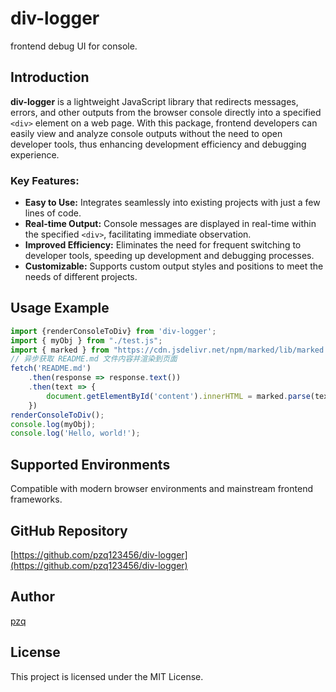 # div-logger
frontend debug UI for console.

## Introduction

**div-logger** is a lightweight JavaScript library that redirects messages, errors, and other outputs from the browser console directly into a specified `<div>` element on a web page. With this package, frontend developers can easily view and analyze console outputs without the need to open developer tools, thus enhancing development efficiency and debugging experience.

### Key Features:
- **Easy to Use:** Integrates seamlessly into existing projects with just a few lines of code.
- **Real-time Output:** Console messages are displayed in real-time within the specified `<div>`, facilitating immediate observation.
- **Improved Efficiency:** Eliminates the need for frequent switching to developer tools, speeding up development and debugging processes.
- **Customizable:** Supports custom output styles and positions to meet the needs of different projects.

## Usage Example

```javascript
import {renderConsoleToDiv} from 'div-logger';
import { myObj } from "./test.js";
import { marked } from "https://cdn.jsdelivr.net/npm/marked/lib/marked.esm.js";
// 异步获取 README.md 文件内容并渲染到页面
fetch('README.md')
    .then(response => response.text())
    .then(text => {
        document.getElementById('content').innerHTML = marked.parse(text);
    })
renderConsoleToDiv();
console.log(myObj);
console.log('Hello, world!');
```

## Supported Environments

Compatible with modern browser environments and mainstream frontend frameworks.

## GitHub Repository

[https://github.com/pzq123456/div-logger](https://github.com/pzq123456/div-logger)

## Author

[pzq](https://github.com/pzq123456/)

## License

This project is licensed under the MIT License.
